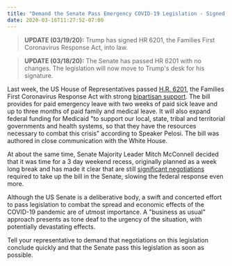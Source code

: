 ```yaml
---
title: "Demand the Senate Pass Emergency COVID-19 Legislation - Signed into Law"
date: 2020-03-16T11:27:52-07:00
---
```

>**UPDATE (03/19/20):** Trump has signed HR 6201, the  Families First Coronavirus Response Act, into law. 

>**UPDATE (03/18/20):** The Senate has passed HR 6201 with no changes. The legislation will now move to Trump's desk for his signature. 

Last week, the US House of Representatives passed [H.R. 6201](https://www.congress.gov/bill/116th-congress/house-bill/6201?q=%7B%22search%22%3A%5B%22coronavirus%22%5D%7D&r=4&s=2), the Families First Coronavirus Response Act with strong [bipartisan support](https://www.cnn.com/2020/03/13/politics/coronavirus-relief-congress/index.html).  The bill provides for paid emergency leave with two weeks of paid sick leave and up to three months of paid family and medical leave. It will also expand federal funding for Medicaid "to support our local, state, tribal and territorial governments and health systems, so that they have the resources necessary to combat this crisis" according to Speaker Pelosi.  The bill was authored in close communication with the White House.

At about the same time, Senate Majority Leader Mitch McConnell decided that it was time for a 3 day weekend recess, originally planned as a week long break and has made it clear that are still [significant negotiations](https://www.politico.com/news/2020/03/16/senate-coronavirus-emergency-package-131465) required to take up the bill in the Senate, slowing the federal response even more.  

Although the US Senate is a deliberative body, a swift and concerted effort to pass legislation to combat the spread and economic effects of the COVID-19 pandemic are of utmost importance.  A "business as usual" approach presents as tone deaf to the urgency of the situation, with potentially devastating effects.

Tell your representative to demand that negotiations on this legislation conclude quickly and that the Senate pass this legislation as soon as possible.
